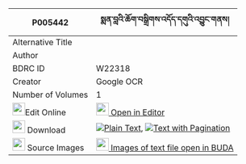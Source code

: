 |P005442|སྨན་བླའི་ཆོག་བསྒྲིགས་འདོད་དགུའི་འབྱུང་གནས། 
| --- | --- 
|Alternative Title |
|Author | 
|BDRC ID | W22318
|Creator | Google OCR
|Number of Volumes| 1
|<img width="25" src="https://img.icons8.com/color/25/000000/edit-property.png">Edit Online| [<img width="25" src="https://avatars.githubusercontent.com/u/45091458?s=200&v=4"> Open in Editor](http://editor.openpecha.org/P005442)
|<img width="25" src="https://img.icons8.com/fluent/48/000000/download-2.png"/>  Download | [![](https://img.icons8.com/color/20/000000/txt.png)Plain Text](https://github.com/Openpecha/P005442/releases/download/v1/menla_i_chok_drik_dogu_i_jungn_plain_P005442.zip), [![](https://img.icons8.com/color/20/000000/txt.png)Text with Pagination](https://github.com/Openpecha/P005442/releases/download/v1/menla_i_chok_drik_dogu_i_jungn_pages_P005442.zip)
|<img width="25" src="https://img.icons8.com/plasticine/100/000000/pictures-folder.png"/>  Source Images | [<img width="25" src="https://library.bdrc.io/icons/BUDA-small.svg"> Images of text file open in BUDA](https://library.bdrc.io/show/bdr:W22318)